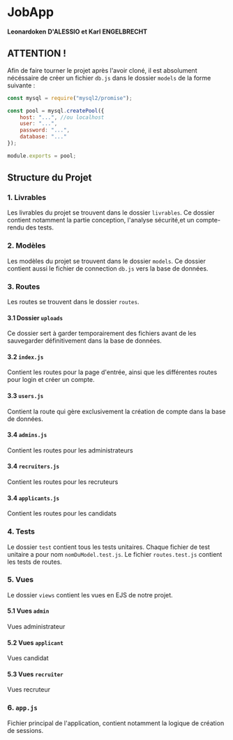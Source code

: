 # JobApp
**Leonardoken D'ALESSIO et Karl ENGELBRECHT**
## __ATTENTION !__
Afin de faire tourner le projet après l'avoir cloné, il est absolument nécéssaire de créer un fichier `db.js` dans le dossier `models` de la forme suivante : 
```javascript
const mysql = require("mysql2/promise");

const pool = mysql.createPool({
    host: "...", //ou localhost
    user: "...",
    password: "...",
    database: "..."
});

module.exports = pool;
```


## Structure du Projet
### 1. Livrables
Les livrables du projet se trouvent dans le dossier `livrables`. Ce dossier contient notamment la partie conception, l'analyse sécurité,et un compte-rendu des tests.
### 2. Modèles
Les modèles du projet se trouvent dans le dossier `models`.
Ce dossier contient aussi le fichier de connection `db.js` vers la base de données.
### 3. Routes
Les routes se trouvent dans le dossier `routes`.
#### 3.1 Dossier `uploads`
Ce dossier  sert à garder temporairement des fichiers avant de les sauvegarder définitivement dans la base de données.
#### 3.2 `index.js`
Contient les routes pour la page d'entrée, ainsi que les différentes routes pour login et créer un compte.
#### 3.3 `users.js`
Contient la route qui gère exclusivement la création de compte dans la base de données.
#### 3.4 `admins.js`
Contient les routes pour les administrateurs
#### 3.4 `recruiters.js`
Contient les routes pour les recruteurs
#### 3.4 `applicants.js`
Contient les routes pour les candidats

### 4. Tests
Le dossier `test` contient tous les tests unitaires.
Chaque fichier de test unitaire a pour nom `nomDuModel.test.js`.
Le fichier `routes.test.js` contient les tests de routes.

### 5. Vues
Le dossier `views` contient les vues en EJS de notre projet.
#### 5.1 Vues `admin`
Vues administrateur
#### 5.2 Vues `applicant`
Vues candidat
#### 5.3 Vues `recruiter`
Vues recruteur

### 6. `app.js`
Fichier principal de l'application, contient notamment la logique de création de sessions.



